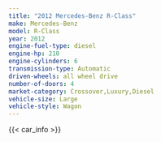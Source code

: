 ```yaml
---
title: "2012 Mercedes-Benz R-Class"
make: Mercedes-Benz
model: R-Class
year: 2012
engine-fuel-type: diesel
engine-hp: 210
engine-cylinders: 6
transmission-type: Automatic
driven-wheels: all wheel drive
number-of-doors: 4
market-category: Crossover,Luxury,Diesel
vehicle-size: Large
vehicle-style: Wagon
---
```


{{< car_info >}}
